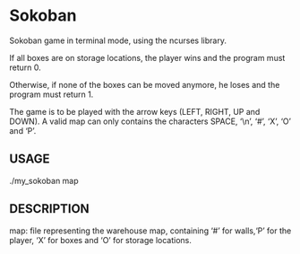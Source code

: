 # Sokoban

Sokoban game in terminal mode, using the ncurses library. 

If all boxes are on storage locations, the player wins and the program must return 0.

Otherwise, if none of the boxes can be moved anymore, he loses and the program must return 1.

The game is to be played with the arrow keys (LEFT, RIGHT, UP and DOWN).
A valid map can only contains the characters SPACE, ‘\n’, ‘#’, ‘X’, ‘O’ and ‘P’.


## USAGE
./my_sokoban map

## DESCRIPTION
map: file representing the warehouse map, containing ‘#’ for walls,‘P’ for the player, ‘X’ for boxes and ‘O’ for storage locations.
